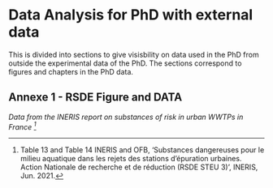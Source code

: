 # Data Analysis for PhD with external data

This is divided into sections to give visisbility on data used in the PhD from outside the experimental data of the PhD. The sections correspond to figures and chapters in the PhD data.

## Annexe 1 - RSDE Figure and DATA

*Data from the INERIS report on substances of risk in urban WWTPs in France [^1]*


[^1]: Table 13 and Table 14 INERIS and OFB, ‘Substances dangereuses pour le milieu aquatique dans les rejets des stations d’épuration urbaines. Action Nationale de recherche et de réduction (RSDE STEU 3)’, INERIS, Jun. 2021.